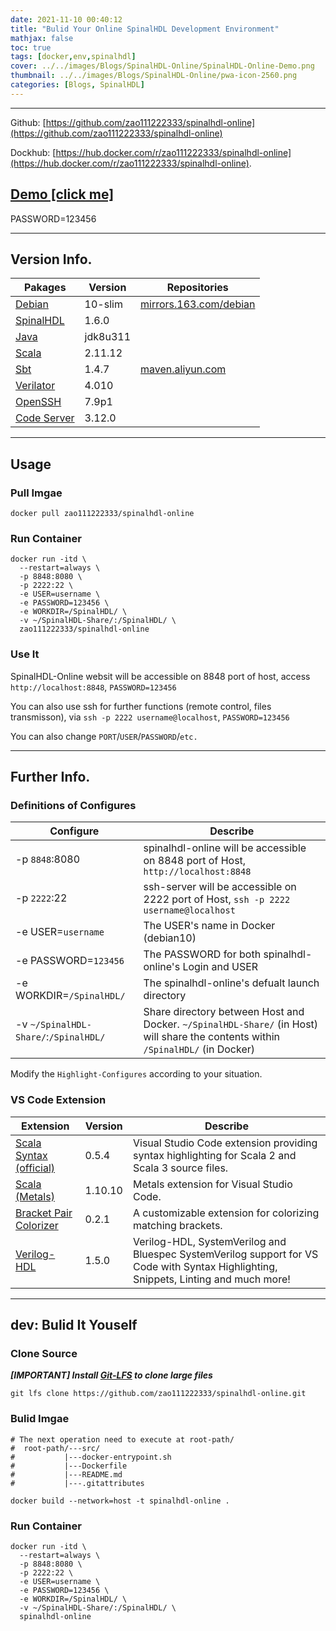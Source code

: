 ```yaml
---
date: 2021-11-10 00:40:12
title: "Bulid Your Online SpinalHDL Development Environment"
mathjax: false
toc: true
tags: [docker,env,spinalhdl]
cover: ../../images/Blogs/SpinalHDL-Online/SpinalHDL-Online-Demo.png
thumbnail: ../../images/Blogs/SpinalHDL-Online/pwa-icon-2560.png
categories: [Blogs, SpinalHDL]
---
```

***

Github: [https://github.com/zao111222333/spinalhdl-online](https://github.com/zao111222333/spinalhdl-online)

Dockhub: [https://hub.docker.com/r/zao111222333/spinalhdl-online](https://hub.docker.com/r/zao111222333/spinalhdl-online).

## [Demo [click me]](https://spinalhdl-online.junzhuo.me) 
PASSWORD=123456

<!-- more -->

***

## Version Info.

| Pakages | Version  | Repositories |
|  ----  | ----  |  ----  |
| [Debian](https://hub.docker.com/layers/debian/library/debian/10-slim/images/sha256-9f6e6f1f5a4665a552f46028808b28ab19788d28db470de6822febf710f47914?context=explore)  | 10-slim | [mirrors.163.com/debian](http://mirrors.163.com/debian/) |
| [SpinalHDL](https://github.com/SpinalHDL/SpinalHDL) | 1.6.0 |
| [Java](https://www.oracle.com/java/technologies/downloads/#license-lightbox)   | jdk8u311 |
| [Scala](https://www.scala-lang.org/download/2.11.12.html) | 2.11.12 |
| [Sbt](https://www.scala-sbt.org/download.html) | 1.4.7 | [maven.aliyun.com](https://developer.aliyun.com/mvn/guide) |
| [Verilator](https://www.veripool.org/verilator/) | 4.010 |
| [OpenSSH](https://www.openssh.com/) | 7.9p1 |
| [Code Server](https://github.com/cdr/code-server) | 3.12.0 |


***



## Usage
### Pull Imgae
```shell
docker pull zao111222333/spinalhdl-online
```
### Run Container
```shell
docker run -itd \
  --restart=always \
  -p 8848:8080 \
  -p 2222:22 \
  -e USER=username \
  -e PASSWORD=123456 \
  -e WORKDIR=/SpinalHDL/ \
  -v ~/SpinalHDL-Share/:/SpinalHDL/ \
  zao111222333/spinalhdl-online
```
### Use It
SpinalHDL-Online websit will be accessible on 8848 port of host, access `http://localhost:8848`, `PASSWORD=123456`

You can also use ssh for further functions (remote control, files transmisson), via `ssh -p 2222 username@localhost`, `PASSWORD=123456`

You can also change `PORT`/`USER`/`PASSWORD`/`etc.`

***


## Further Info.
### Definitions of Configures

| Configure | Describe |
|  ----  | ----  | 
| -p `8848`:8080 | spinalhdl-online will be accessible on 8848 port of Host, `http://localhost:8848` |
| -p `2222`:22 | ssh-server will be accessible on 2222 port of Host,   `ssh -p 2222 username@localhost` |
| -e USER=`username` | The USER's name in Docker (debian10) |
| -e PASSWORD=`123456` | The PASSWORD for both spinalhdl-online's Login and USER |
| -e WORKDIR=`/SpinalHDL/` | The spinalhdl-online's defualt launch directory |
| -v `~/SpinalHDL-Share/`:`/SpinalHDL/` | Share directory between Host and Docker. `~/SpinalHDL-Share/` (in Host) will share the contents within `/SpinalHDL/` (in Docker) |

Modify the `Highlight-Configures` according to your situation.

### VS Code Extension

| Extension | Version  | Describe |
|  ----  | ----  | ----  | 
| [Scala Syntax (official)](https://marketplace.visualstudio.com/items?itemName=scala-lang.scala) | 0.5.4 | Visual Studio Code extension providing syntax highlighting for Scala 2 and Scala 3 source files. |
| [Scala (Metals)](https://marketplace.visualstudio.com/items?itemName=scalameta.metals)| 1.10.10 | Metals extension for Visual Studio Code. |
| [Bracket Pair Colorizer](https://marketplace.visualstudio.com/items?itemName=CoenraadS.bracket-pair-colorizer) | 0.2.1 | A customizable extension for colorizing matching brackets. |
| [Verilog-HDL](https://marketplace.visualstudio.com/items?itemName=mshr-h.VerilogHDL) | 1.5.0 | Verilog-HDL, SystemVerilog and Bluespec SystemVerilog support for VS Code with Syntax Highlighting, Snippets, Linting and much more! |


***


## dev: Bulid It Youself

### Clone Source
***[IMPORTANT] Install [Git-LFS](https://git-lfs.github.com/) to clone large files***
```shell
git lfs clone https://github.com/zao111222333/spinalhdl-online.git
```
### Bulid Imgae
```shell
# The next operation need to execute at root-path/
#  root-path/---src/
#           |---docker-entrypoint.sh
#           |---Dockerfile
#           |---README.md
#           |---.gitattributes

docker build --network=host -t spinalhdl-online .
```
### Run Container
```shell
docker run -itd \
  --restart=always \
  -p 8848:8080 \
  -p 2222:22 \
  -e USER=username \
  -e PASSWORD=123456 \
  -e WORKDIR=/SpinalHDL/ \
  -v ~/SpinalHDL-Share/:/SpinalHDL/ \
  spinalhdl-online
```
